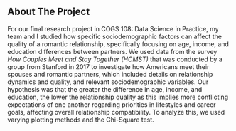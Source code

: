 ## About The Project

For our final research project in COGS 108: Data Science in Practice, my team and I studied how specific sociodemographic factors can affect the quality of a romantic relationship, specifically focusing on age, income, and education differences between partners. We used data from the survey *How Couples Meet and Stay Together (HCMST)* that was conducted by a group from Stanford in 2017 to investigate how Americans meet their spouses and romantic partners, which included details on relationship dynamics and quality, and relevant sociodemographic variables. Our hypothesis was that the greater the difference in age, income, and education, the lower the relationship quality as this implies more conflicting expectations of one another regarding priorities in lifestyles and career goals, affecting overall relationship compatibility. To analyze this, we used varying plotting methods and the Chi-Square test.
